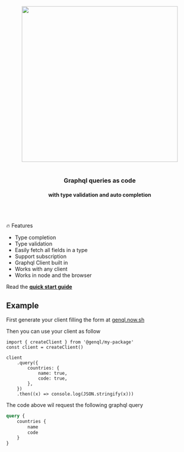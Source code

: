 <div align='center'>
    <br/>
    <br/>
    <img src='https://genql.now.sh/banner.jpg' width='420px'>
    <br/>
    <br/>
    <h3>Graphql queries as code</h3>
    <h4>with type validation and auto completion</h4>
    <br/>
    <br/>
</div>

🔥 Features

-   Type completion
-   Type validation
-   Easily fetch all fields in a type
-   Support subscription
-   Graphql Client built in
-   Works with any client
-   Works in node and the browser

Read the [**quick start guide**](https://genql.now.sh/dokz)

## Example

First generate your client filling the form at [genql.now.sh](https://genql.now.sh)

Then you can use your client as follow

```
import { createClient } from '@genql/my-package'
const client = createClient()

client
    .query({
        countries: {
            name: true,
            code: true,
        },
    })
    .then((x) => console.log(JSON.stringify(x)))
```

The code above wil request the following graphql query

```graphql
query {
    countries {
        name
        code
    }
}
```
